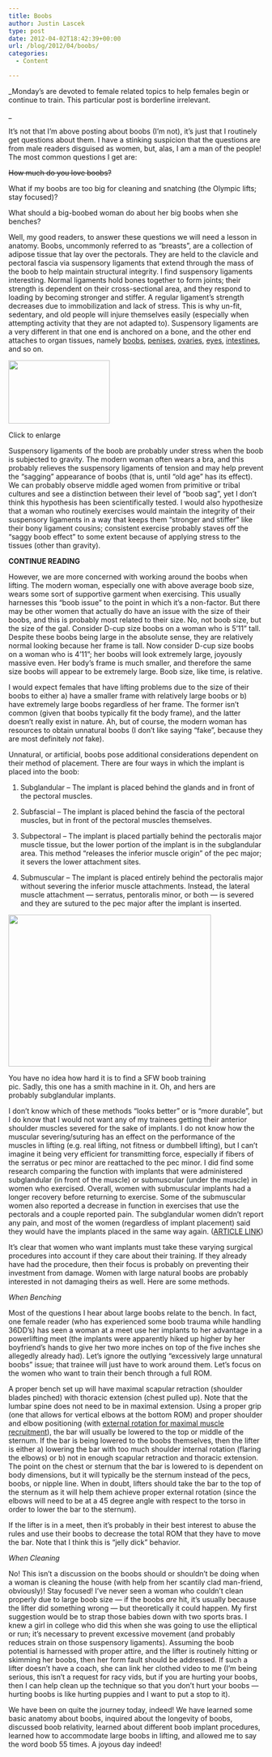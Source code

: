 ```yaml
---
title: Boobs
author: Justin Lascek
type: post
date: 2012-04-02T18:42:39+00:00
url: /blog/2012/04/boobs/
categories:
  - Content

---
```

_Monday’s are devoted to female related topics to help females begin or continue to train. This particular post is borderline irrelevant.
  
_ 
  


It&#8217;s not that I&#8217;m above posting about boobs (I&#8217;m not), it&#8217;s just that I routinely get questions about them. I have a stinking suspicion that the questions are from male readers disguised as women, but, alas, I am a man of the people! The most common questions I get are:
  
<del datetime="2012-04-02T15:56:51+00:00">How much do you love boobs?</del>
  
What if my boobs are too big for cleaning and snatching (the Olympic lifts; stay focused)?
  
What should a big-boobed woman do about her big boobs when she benches?
  

  
Well, my good readers, to answer these questions we will need a lesson in anatomy. Boobs, uncommonly referred to as &#8220;breasts&#8221;, are a collection of adipose tissue that lay over the pectorals. They are held to the clavicle and pectoral fascia via suspensory ligaments that extend through the mass of the boob to help maintain structural integrity. I find suspensory ligaments interesting. Normal ligaments hold bones together to form joints; their strength is dependent on their cross-sectional area, and they respond to loading by becoming stronger and stiffer. A regular ligament&#8217;s strength decreases due to immobilization and lack of stress. This is why un-fit, sedentary, and old people will injure themselves easily (especially when attempting activity that they are not adapted to). Suspensory ligaments are a very different in that one end is anchored on a bone, and the other end attaches to organ tissues, namely <a href="http://en.wikipedia.org/wiki/Cooper's_ligaments" target="_blank">boobs</a>, <a href="http://en.wikipedia.org/wiki/Suspensory_ligament_of_penis" target="_blank">penises</a>, <a href="http://en.wikipedia.org/wiki/Suspensory_ligament_of_ovary" target="_blank">ovaries</a>, <a href="http://en.wikipedia.org/wiki/Suspensory_ligament_of_eyeball" target="_blank">eyes</a>, <a href="http://en.wikipedia.org/wiki/Suspensory_ligament_of_duodenum" target="_blank">intestines</a>, and so on. 

<div id="attachment_6661" style="width: 210px" class="wp-caption aligncenter">
  <a href="/2012/04/mammary-gland-diagram.jpg"><img aria-describedby="caption-attachment-6661" data-attachment-id="6661" data-permalink="/blog/2012/04/boobs/small/" data-orig-file="/2012/04/small.jpg" data-orig-size="450,283" data-comments-opened="1" data-image-meta="{&quot;aperture&quot;:&quot;0&quot;,&quot;credit&quot;:&quot;&quot;,&quot;camera&quot;:&quot;&quot;,&quot;caption&quot;:&quot;&quot;,&quot;created_timestamp&quot;:&quot;0&quot;,&quot;copyright&quot;:&quot;&quot;,&quot;focal_length&quot;:&quot;0&quot;,&quot;iso&quot;:&quot;0&quot;,&quot;shutter_speed&quot;:&quot;0&quot;,&quot;title&quot;:&quot;&quot;}" data-image-title="small" data-image-description="" data-medium-file="/2012/04/small-200x125.jpg" data-large-file="/2012/04/small.jpg" src="/2012/04/small-200x125.jpg" alt="" title="small" width="200" height="125" class="size-medium wp-image-6661" srcset="/2012/04/small-200x125.jpg 200w, /2012/04/small-150x94.jpg 150w, /2012/04/small.jpg 450w" sizes="(max-width: 200px) 100vw, 200px" /></a>
  
  <p id="caption-attachment-6661" class="wp-caption-text">
    Click to enlarge
  </p>
</div>

Suspensory ligaments of the boob are probably under stress when the boob is subjected to gravity. The modern woman often wears a bra, and this probably relieves the suspensory ligaments of tension and may help prevent the &#8220;sagging&#8221; appearance of boobs (that is, until &#8220;old age&#8221; has its effect). We can probably observe middle aged women from primitive or tribal cultures and see a distinction between their level of &#8220;boob sag&#8221;, yet I don&#8217;t think this hypothesis has been scientifically tested. I would also hypothesize that a woman who routinely exercises would maintain the integrity of their suspensory ligaments in a way that keeps them &#8220;stronger and stiffer&#8221; like their bony ligament cousins; consistent exercise probably staves off the &#8220;saggy boob effect&#8221; to some extent because of applying stress to the tissues (other than gravity).
  
  

  
**CONTINUE READING <!--more-->**


  

  
However, we are more concerned with working around the boobs when lifting. The modern woman, especially one with above average boob size, wears some sort of supportive garment when exercising. This usually harnesses this &#8220;boob issue&#8221; to the point in which it&#8217;s a non-factor. But there may be other women that actually do have an issue with the size of their boobs, and this is probably most related to their size. No, not boob size, but the size of the gal. Consider D-cup size boobs on a woman who is 5&#8217;11&#8221; tall. Despite these boobs being large in the absolute sense, they are relatively normal looking because her frame is tall. Now consider D-cup size boobs on a woman who is 4&#8217;11&#8221;; her boobs will look extremely large, joyously massive even. Her body&#8217;s frame is much smaller, and therefore the same size boobs will appear to be extremely large. Boob size, like time, is relative.
  

  
I would expect females that have lifting problems due to the size of their boobs to either a) have a smaller frame with relatively large boobs or b) have extremely large boobs regardless of her frame. The former isn&#8217;t common (given that boobs typically fit the body frame), and the latter doesn&#8217;t really exist in nature. Ah, but of course, the modern woman has resources to obtain unnatural boobs (I don&#8217;t like saying &#8220;fake&#8221;, because they are most definitely _not_ fake).
  

  
Unnatural, or artificial, boobs pose additional considerations dependent on their method of placement. There are four ways in which the implant is placed into the boob:
  
1. Subglandular &#8211; The implant is placed behind the glands and in front of the pectoral muscles.
  
2. Subfascial &#8211; The implant is placed behind the fascia of the pectoral muscles, but in front of the pectoral muscles themselves.
  
3. Subpectoral &#8211; The implant is placed partially behind the pectoralis major muscle tissue, but the lower portion of the implant is in the subglandular area. This method &#8220;releases the inferior muscle origin&#8221; of the pec major; it severs the lower attachment sites.
  
4. Submuscular &#8211; The implant is placed entirely behind the pectoralis major without severing the inferior muscle attachments. Instead, the lateral muscle attachment &#8212; serratus, pentoralis minor, or both &#8212; is severed and they are sutured to the pec major after the implant is inserted. 

<div id="attachment_6662" style="width: 410px" class="wp-caption aligncenter">
  <a href="/2012/04/This-is-my-motivation-to-go-to-the-Gym.jpg"><img aria-describedby="caption-attachment-6662" data-attachment-id="6662" data-permalink="/blog/2012/04/boobs/this-is-my-motivation-to-go-to-the-gym/" data-orig-file="/2012/04/This-is-my-motivation-to-go-to-the-Gym.jpg" data-orig-size="400,300" data-comments-opened="1" data-image-meta="{&quot;aperture&quot;:&quot;0&quot;,&quot;credit&quot;:&quot;&quot;,&quot;camera&quot;:&quot;&quot;,&quot;caption&quot;:&quot;&quot;,&quot;created_timestamp&quot;:&quot;0&quot;,&quot;copyright&quot;:&quot;&quot;,&quot;focal_length&quot;:&quot;0&quot;,&quot;iso&quot;:&quot;0&quot;,&quot;shutter_speed&quot;:&quot;0&quot;,&quot;title&quot;:&quot;&quot;}" data-image-title="This-is-my-motivation-to-go-to-the-Gym" data-image-description="" data-medium-file="/2012/04/This-is-my-motivation-to-go-to-the-Gym-200x150.jpg" data-large-file="/2012/04/This-is-my-motivation-to-go-to-the-Gym.jpg" src="/2012/04/This-is-my-motivation-to-go-to-the-Gym.jpg" alt="" title="This-is-my-motivation-to-go-to-the-Gym" width="400" height="300" class="size-full wp-image-6662" srcset="/2012/04/This-is-my-motivation-to-go-to-the-Gym.jpg 400w, /2012/04/This-is-my-motivation-to-go-to-the-Gym-150x112.jpg 150w, /2012/04/This-is-my-motivation-to-go-to-the-Gym-200x150.jpg 200w" sizes="(max-width: 400px) 100vw, 400px" /></a>
  
  <p id="caption-attachment-6662" class="wp-caption-text">
    You have no idea how hard it is to find a SFW boob training pic. Sadly, this one has a smith machine in it. Oh, and hers are probably subglandular implants.
  </p>
</div>

I don&#8217;t know which of these methods &#8220;looks better&#8221; or is &#8220;more durable&#8221;, but I do know that I would not want any of my trainees getting their anterior shoulder muscles severed for the sake of implants. I do not know how the muscular severing/suturing has an effect on the performance of the muscles in lifting (e.g. real lifting, not fitness or dumbbell lifting), but I can&#8217;t imagine it being very efficient for transmitting force, especially if fibers of the serratus or pec minor are reattached to the pec minor. I did find some research comparing the function with implants that were administered subglandular (in front of the muscle) or submuscular (under the muscle) in women who exercised. Overall, women with submuscular implants had a longer recovery before returning to exercise. Some of the submuscular women also reported a decrease in function in exercises that use the pectorals and a couple reported pain. The subglandular women didn&#8217;t report any pain, and most of the women (regardless of implant placement) said they would have the implants placed in the same way again. (<a href="http://www.ncbi.nlm.nih.gov/pubmed/19336160" target="_blank">ARTICLE LINK</a>)
  

  
It&#8217;s clear that women who want implants must take these varying surgical procedures into account if they care about their training. If they already have had the procedure, then their focus is probably on preventing their investment from damage. Women with large natural boobs are probably interested in not damaging theirs as well. Here are some methods.
  

  
_When Benching_
  
Most of the questions I hear about large boobs relate to the bench. In fact, one female reader (who has experienced some boob trauma while handling 36DD&#8217;s) has seen a woman at a meet use her implants to her advantage in a powerlifting meet (the implants were apparently hiked up higher by her boyfriend&#8217;s hands to give her two more inches on top of the five inches she allegedly already had). Let&#8217;s ignore the outlying &#8220;excessively large unnatural boobs&#8221; issue; that trainee will just have to work around them. Let&#8217;s focus on the women who want to train their bench through a full ROM.
  

  
A proper bench set up will have maximal scapular retraction (shoulder blades pinched) with thoracic extension (chest pulled up). Note that the lumbar spine does not need to be in maximal extension. Using a proper grip (one that allows for vertical elbows at the bottom ROM) and proper shoulder and elbow positioning (with <a href="/blog/2011/10/lats-while-benching/" target="_blank">external rotation for maximal muscle recruitment</a>), the bar will usually be lowered to the top or middle of the sternum. If the bar is being lowered to the boobs themselves, then the lifter is either a) lowering the bar with too much shoulder internal rotation (flaring the elbows) or b) not in enough scapular retraction and thoracic extension. The point on the chest or sternum that the bar is lowered to is dependent on body dimensions, but it will typically be the sternum instead of the pecs, boobs, or nipple line. When in doubt, lifters should take the bar to the top of the sternum as it will help them achieve proper external rotation (since the elbows will need to be at a 45 degree angle with respect to the torso in order to lower the bar to the sternum).
  

  
If the lifter is in a meet, then it&#8217;s probably in their best interest to abuse the rules and use their boobs to decrease the total ROM that they have to move the bar. Note that I think this is &#8220;jelly dick&#8221; behavior.
  

  
_When Cleaning_
  
No! This isn&#8217;t a discussion on the boobs should or shouldn&#8217;t be doing when a woman is cleaning the house (with help from her scantily clad man-friend, obviously)! Stay focused! I&#8217;ve never seen a woman who couldn&#8217;t clean properly due to large boob size &#8212; if the boobs _are_ hit, it&#8217;s usually because the lifter did something wrong &#8212; but theoretically it could happen. My first suggestion would be to strap those babies down with two sports bras. I knew a girl in college who did this when she was going to use the elliptical or run; it&#8217;s necessary to prevent excessive movement (and probably reduces strain on those suspensory ligaments). Assuming the boob potential is harnessed with proper attire, and the lifter is routinely hitting or skimming her boobs, then her form fault should be addressed. If such a lifter doesn&#8217;t have a coach, she can link her clothed video to me (I&#8217;m being serious, this isn&#8217;t a request for racy vids, but if you are hurting your boobs, then I can help clean up the technique so that you don&#8217;t hurt your boobs &#8212; hurting boobs is like hurting puppies and I want to put a stop to it).
  

  
We have been on quite the journey today, indeed! We have learned some basic anatomy about boobs, inquired about the longevity of boobs, discussed boob relativity, learned about different boob implant procedures, learned how to accommodate large boobs in lifting, and allowed me to say the word boob 55 times. A joyous day indeed!
